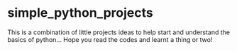 # simple_python_projects

This is a combination of little projects ideas to help start and understand the basics of python... Hope you read the codes and learnt a thing or two!
